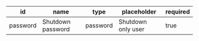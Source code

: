 id      |name             |type           |placeholder       |required
--------|-----------------|---------------|------------------|---------
password|Shutdown password|password       |Shutdown only user|true